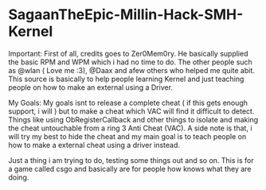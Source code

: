 # SagaanTheEpic-Millin-Hack-SMH-Kernel

Important: 
First of all, credits goes to Zer0Mem0ry. He basically supplied the basic RPM and WPM which i had no time to do. The other people such as @wlan ( Love me :3), @Daax and afew others who helped me quite abit. This source is basically to help people learning Kernel and just teaching people on how to make an external using a Driver.

My Goals: 
My goals isnt to release a complete cheat ( if this gets enough support, i will ) but to make a cheat which VAC will find it difficult to detect. Things like using ObRegisterCallback and other things to isolate and making the cheat untouchable from a ring 3 Anti Cheat (VAC). A side note is that, i will try my best to hide the cheat and my main goal is to teach people on how to make a external cheat using a driver instead.

Just a thing i am trying to do, testing some things out and so on. This is for a game called csgo and basically are for people how knows what they are doing.
